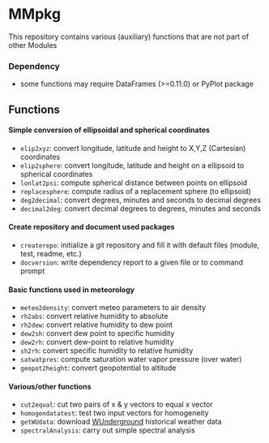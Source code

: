 MMpkg
========
This repository contains various (auxiliary) functions that are not part of other Modules

### Dependency
* some functions may require DataFrames (>=0.11.0) or PyPlot package

## Functions

#### Simple conversion of ellipsoidal and spherical coordinates
* `elip2xyz`: convert longitude, latitude and height to X,Y,Z (Cartesian) coordinates
* `elip2sphere`: convert longitude, latitude and height on a ellipsoid to spherical coordinates
* `lonlat2psi`: compute spherical distance between points on ellipsoid
* `replacesphere`: compute radius of a replacement sphere (to ellipsoid)
* `deg2decimal`: convert degrees, minutes and seconds to decimal degrees
* `decimal2deg`: convert decimal degrees to degrees, minutes and seconds

#### Create repository and document used packages
* `createrepo`: initialize a git repository and fill it with default files (module, test, readme, etc.)
* `docversion`: write dependency report to a given file or to command prompt

#### Basic functions used in meteorology
* `meteo2density`: convert meteo parameters to air density
* `rh2abs`: convert relative humidity to absolute
* `rh2dew`: convert relative humidity to dew point
* `dew2sh`: convert dew point to specific humidity
* `dew2rh`: convert dew-point to relative humidity
* `sh2rh`: convert specific humidity to relative humidity
* `satwatpres`: compute saturation water vapor pressure (over water)
* `geopot2height`: convert geopotential to altitude

#### Various/other functions
* `cut2equal`: cut two pairs of x & y vectors to equal x vector
* `homogendatatest`: test two input vectors for homogeneity
* `getWUdata`: download [WUnderground](wunderground.com/history/) historical weather data
* `spectralAnalysis`: carry out simple spectral analysis
